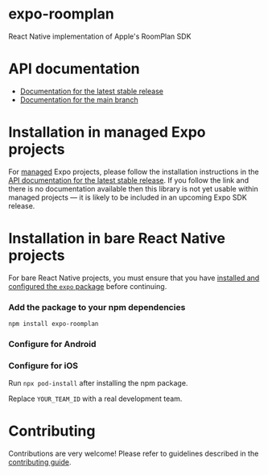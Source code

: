 # expo-roomplan

React Native implementation of Apple's RoomPlan SDK

# API documentation

- [Documentation for the latest stable release](https://docs.expo.dev/versions/latest/sdk/roomplan/)
- [Documentation for the main branch](https://docs.expo.dev/versions/unversioned/sdk/roomplan/)

# Installation in managed Expo projects

For [managed](https://docs.expo.dev/archive/managed-vs-bare/) Expo projects, please follow the installation instructions in the [API documentation for the latest stable release](#api-documentation). If you follow the link and there is no documentation available then this library is not yet usable within managed projects &mdash; it is likely to be included in an upcoming Expo SDK release.

# Installation in bare React Native projects

For bare React Native projects, you must ensure that you have [installed and configured the `expo` package](https://docs.expo.dev/bare/installing-expo-modules/) before continuing.

### Add the package to your npm dependencies

```
npm install expo-roomplan
```

### Configure for Android




### Configure for iOS

Run `npx pod-install` after installing the npm package.

Replace `YOUR_TEAM_ID` with a real development team.

# Contributing

Contributions are very welcome! Please refer to guidelines described in the [contributing guide]( https://github.com/expo/expo#contributing).
